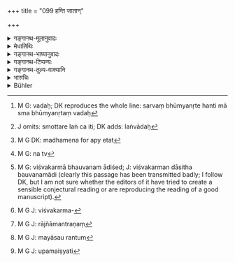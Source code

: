 +++
title = "099 हन्ति जातान्"

+++

<details><summary>गङ्गानथ-मूलानुवादः</summary>

‘Deposing falsely in regard to gold, he kills the born as well as the unborn; by false evidence regarding land, he kills all; never tell a lie regarding land.’—(99)
</details>

<details><summary>मेधातिथिः</summary>

[^३२७]:
     DK: vadaḥ

<u>कथं</u> पुनर् अजातानाम् असति संसर्गे परकीयेन संयोगो येनेदम् उच्यते **हन्ति जातान् अजातांश् चेति** । 

- <u>उक्तम्</u>, अर्थवादो ऽयम् इति । **सर्वं भूम्यनृतं** वदन्[^३२८] । **मा वादीः** भूमिसंबन्ध्य् असत्यम् । "स्मोत्तरे लङ् च" (पाण् ३.३.१७६) इति[^३२९] । मा वादीर् इत्यादरार्थम् अप्य् एतत्[^३३०] प्रत्यक्षं संबोधनम् । 


[^३३०]:
     M G DK: madhamena for apy etat


[^३२९]:
     J omits: smottare laṅ ca iti; DK adds: laṅvādaḥ


[^३२८]:
     M G: vadaḥ; DK reproduces the whole line: sarvaṃ bhūmyanṛte hanti mā sma bhūmyanṛtaṃ vadaḥ

- <u>का पुनर्</u> इयं भूमिर् नाम ।

- <u>यद् एतत्</u> पृथिवीगोलकं पर्वतावष्टंभनं सागरावधि प्रसिद्धम् । 

- <u>नन्व्</u>[^३३१] इयत्याः कः स्वामी, को वापहर्ता । न हि सार्वभौमः कश्चिद् अस्ति । तथा च गाथा भूमेः- "न मा मर्त्यः कश्चन दातुम् अर्हति" (श्ब् १३.७.१.१५) । न कश्चित् सार्वभौमो ऽस्तीत्य् अभिप्रायः । "विश्वकर्मन् भौवन मां दिदासिथ"[^३३२] विश्वकर्मन्[^३३३] भौमनेति पितृव्यपदेशेन स्वनाम्ना च राज्ञो आमन्त्रणं[^३३४] श्रुतम् । माम् असौ दातुम्[^३३५] इच्छतीति । उपमैंष्यति[^३३६] सलिलस्य मध्ये निमज्जे ऽहम्, सलिलस्य मध्यम् । एवं संकल्पं वृथा संकल्पितवति त्वयि सलिले मज्जामि । सलिलमज्जनेन नैष्फल्यम् अत्र दानसंकल्पस्याह । यथा सलिले निक्षिप्तं निष्फलम् एवम् एतद् अपीति । मृषैष कश्यपाय संगरः । तवैष संगरः प्रतिश्रवः प्रतिज्ञानं कश्यपाय ददामीति मोघो वध्यो ऽस्तु, सर्वसादारणाहं सर्वजनोपभोग्या । केवलं राजानो रक्षानिर्बन्धमात्रभाज इत्य् अभिप्रायः । अत एतावत्या भूमेर् न दानापहारसंभव इति कुतो विवादः । 


[^३३६]:
     M G J: upamaiṣyati


[^३३५]:
     M G J: mayāsau rantum


[^३३४]:
     M G J: rājñāmantraṇaṃ


[^३३३]:
     M G J: viśvakarma-


[^३३२]:
     M G: viśvakarmā bhauvanam ādiśed; J: viśvakarman dāsitha bauvanamādi (clearly this passage has been transmitted badly; I follow DK, but I am not sure whether the editors of it have tried to create a sensible conjectural reading or are reproducing the reading of a good manuscript).


[^३३१]:
     M G: na tv

- <u>सत्यम्</u> । यथैवायं भूमिशब्दो ऽत्र वर्तते एवं क्षेत्रग्रामस्थण्डिलादाव् अपि । तत्र च संभवत्य् एव स्वाम्यम् । प्रत्यक्षस्यैव दानापहाराव् इति न किंचिद् अनुपपन्नम् । अपहारश् चास्या यादृशेन रूपेण अपहारः गृहादेर् न वीरुद्विछेदः । अतश् च यः परकीये क्षेत्रे चक्रम्येत मृदो वा कश्चिद् आदद्यान् नासौ भूम्यपहारी स्यात् । मीमांसकैर् उक्तम् "न भूमिः स्यात् सर्वान् प्रत्यविशिष्टत्वात्" (प्म्स् ६.७.३) इति ।

- एकदेशवचनं च भूमिशब्दम् अधिकृत्य भगवान् कृष्णद्वैपायनो दानधर्मेषु पठितवान्-

- परैर् अप्य् अनुमन्तव्यो दानधर्मो नृपैर् भुवि ।

- अक्षयो हि निधिर् ब्राह्मो विहितो ऽयं महीभृताम् ॥ इति ।

कृत्स्नगोलकाभिप्रायम् एव नादेयत्वं भूमेर् विश्वजिति मीमांसकर् उक्तम्- "न भूमिः स्यात् सर्वान् प्रत्यविशिष्टत्वात्" (प्म्स् ६.७.३) इति । सर्वान् पुरुषान् प्रतिचंक्रमनादियोग्यतयाविशिष्टा भूमिः स्वामीकर्तुम् अशक्या कथं दीयत इत्य् अर्थः । अस्मिंस् तु पक्षे ग्रामनगरादि विश्वजिति दातव्यम् । 

<u>अन्ये तु</u> पठन्ति "अन्तरेण सदः पत्नीशालं च दक्षिणा नयन्ति" इति भूमौ गुणविधेर् अस्यासंभवात् क्षेत्रादेर् अप्य् अत्र दानम् ।  
**वदन्न्** इति चैकवचननिर्देशात् "शृणु सौम्य" (म्ध् ८.९७) इति साक्षिविषयम् एवैतत् संबोधनम्, न शिष्यविषयम् । "शूद्रम् एभिस् तु पातकैः" (म्ध् ८.८८) इत्य् अत आरभ्य, यावन्तो मधमपुरुषनिर्देशास् (म्ध् ८.९२) ते सर्वेषां पातकभूयस्त्वसमानाख्यातरूपाद्येकवाक्यत्वाच् छूद्रानुयोगार्थाः । "अन्धः शत्रुगृहं गच्छेत्" (म्ध् ८.९३) इत्य् अत आरभ्य, सर्वे साक्षिविषया अनुयोगाः । आख्यातवैरूप्येन प्रकरणस्य विच्छेदात्, मध्यमपुरुषे समानार्थक्रमत्वात्, कर्तव्यो गच्छेद् इति प्रथमपुरुषनिर्देशः पूर्वाधिकारनिवृत्त्यर्थः ॥ ८.९९ ॥
</details>

<details><summary>गङ्गानथ-भाष्यानुवादः</summary>

*Question*—“How can association with the sinful person affect those not
yet born,—that it is said that *the man kills the born as well as the
unborn?*”

It has been already pointed out that all this is merely a hortatory
exaggeration.

‘He kills all by deposing falsely in regard to land; never tell a lie
regarding land’;—this direct form of address has been adopted for the
purpose of indicating the gravity of the offence.

*Question*—“What is it that is called *Land*?”

*Answer*—It is what is known as globe, the earth with hilly
protuberances, extending to the ocean.

*Objection*—“But who can be the owner of all this extensive earth? Who
too can take it away by force? For there is no king over the whole
earth. To this effect there is the earth’s song addressed to Viśvakarman
Bhauvana,—the latter term being his name derived from his father’s—‘no
mortal can give me away’;—which means that there is no one who owns the
entire earth,—‘I shall sink into the midst of the water, having heard
that he is desirous of haring intercourse with me,’—this sinking within
water implying the futility of the gift,—‘vain is thy promise to give me
away’—‘just as what Is thrown into the water becomes useless, so also is
your promise to give the Earth to Kaśyapa useless.’ (*Śatapatha
Brāhmaṇa*, 13. 7. 1. 15). The meaning of all this is that the earth is
the common property of all men, to be equally enjoyed by all; and kings
are appointed only for taking care of it. Thus then, cither the *giving
away* or the *taking away* of the whole extent of this earth being
impossible, how can there be any disputes regarding its possession?”

*Answer*—True; but, just as the entire earth is spoken of as ‘*bhūmi*,’
‘*land*,’ so also are Holds, villages and platforms and over these
latter, ownership is certainly possible; and the *making over* or the
*taking away* also of such ownership is directly perceptible; the
‘taking away’ of this consists in asserting ownership in an improper
manner; and the mere dismantling of a house or the cutting of a tree
does not constitute the act of ‘taking away.’ Hence if a man walks over
another man’s land, or takes clay out of it, ho is not said to ‘take
away the land.’

“But the *Mīmāṃsakas* have declared that ‘It cannot be the land, because
it is common to all’ (Jaimini, 6. 3. 3) \[where the word ‘land’ stands
for the whole earth\].”

But the term is found to be used in the sense also of *parts of the
earth*, by the revered Kṛṣṇadvaipāyana, who has declared as follows, in
course of the description of the duty of charity—‘On the earth the king
should permit the duty of charity by others also; this is a sacred
treasure laid down for kings’ \[which refers to the gift of land\]. As
for the assertion of the Mīmāṃsakas regarding ‘land’ being ‘common to
all,’—this refers to the entire globe, to roam about over which all men
are equally entitled, and which therefore, cannot he *owned* by any one;
how then could it be given away? In accordance with this view, villages
and towns can be given away at the *Viśvajit* sacrifice. Others however
quote the words ‘they present as sacrificial fee, the *bhūmi with the
exception of the platform and the wife’s room*,’—and explain, that,
since any such exception would not be applicable to the entire earth,
the giving must refer to *fields* and such other parts of it only.

In view of the term ‘*vadīḥ*’ (singular) in this verse, the words
‘listen, gentle sir’ (of verse 97) should he taken as addressed to the
*witness*, and not to the *pupil*.

All the words in the second person contained in verse 88 onwards (up to
92) are meant to be addressed to the *śūdra* witness, as is clear from
the gravity of the offence indicated, and also from the similarity in
the verbal forms used;—while from verse 93 onwards are to be addressed
to all witnesses. That such a break in the construction is intended is
shown by the adopting of a different verbal form;—the Second Person is
used in the former set of verses while in the latter we have the Third
Person, which clearly indicates dissociation from the previous
context.—(99).
</details>

<details><summary>गङ्गानथ-टिप्पन्यः</summary>

‘*Sarvam hanti*’—‘Destroys everything—*i*. *e*., incurs the guilt of
killing *all animate beings*’ (Kullūka and Govindarāja);—‘destroys even
more than a thousand beings’ (Nārāyaṇa);—‘destroys the entire universe’
(Nandana).
</details>

<details><summary>गङ्गानथ-तुल्य-वाक्यानि</summary>

*Baudhāyana* (1.19.12).—(See under 98.)

*Gautama* (13.6).—‘By false evidence regarding land, one destroys the
whole human race.’
</details>

<details><summary>भारुचिः</summary>

नन्व् इयं श्रुतिर् विरुध्यते । "न मां मर्त्यः कश्चन दातुम् अर्हति" इति । अतश् च स्वामित्वाभावः । तदभावाद् व्यवहाराभावः । ततश् च वादाभावे तदनृतदोषाभावः साक्षिणाम् इति । तच् च न । अर्थापरिज्ञानात् । न हि कश्चित् समर्थः कृत्स्नाम् दातुं विजयस्याभावाद् इत्य् एषो ऽत्रार्थः, दानापहारमिथ्यावचनेषु गुणदोषप्रदर्शनशास्त्रारम्भसामर्थ्यात् । तथा च व्यासादयः- "षष्टिवर्षसहस्राणि स्वर्गे तिष्ठति भूमिदः, आच्छेत्ता चानुमन्ता च तान्य् एव नरके वसेत्" इति । भूमिछलार्थत्वेव दानापहारादय इत् केचित् । तच् चैतद् विचारणीयम् । मीमांसादर्शणं तु "न भूमिः स्यात् सर्वान् प्रत्य् अविशिष्टत्वात्" इति सर्वान् दक्षिणार्थान् गुणविधीन् प्रत्य् अविशिष्टत्वात् । दक्षिणाद्रव्येषु हि गुणः श्रूयते "अन्तरेण सदः पत्नीशाले दक्षिणां नयन्ति" इति । स चायं गुणविधिर् अत्यन्ताशक्यः पृथिव्याम् । ततो ऽस्माद् अन्यत्राप्य् अपहारदोषः स्यात् । एवं च तद्विवादे ऽनृतदोषः साक्षिणां सिद्धः । सर्वस्य च कार्यस्य पृथिवीकारणत्वात् तद् **अनृते सर्वं हन्तीत्य्** उच्यते । एवं च पुरुषाभिनयेन स्मृतिः सादरं वारयति **मा स्म भूम्यन्र्तं वदिः** ॥ ९.९९ ॥
</details>

<details><summary>Bühler</summary>

099	'By speaking falsely in a cause regarding gold, he kills the born and the unborn; by false evidence concerning land, he kills everything; beware, therefore, of false evidence concerning land.
</details>
